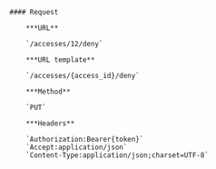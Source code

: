     #### Request

        ***URL**

        `/accesses/12/deny`

        ***URL template**

        `/accesses/{access_id}/deny`

        ***Method**

        `PUT`

        ***Headers**

        `Authorization:Bearer{token}`
        `Accept:application/json`
        `Content-Type:application/json;charset=UTF-8`
